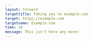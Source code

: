 ```yaml
---
layout: forward
targettitle: Taking you to example.com
target: https://example.com
targetname: Example.com
time: 10
message: This isn't here any more!
---
```

